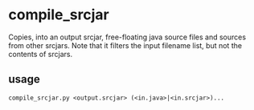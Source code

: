 # compile_srcjar

Copies, into an output srcjar, free-floating java source files and sources
from other srcjars. Note that it filters the input filename list, but not
the contents of srcjars.

## usage
    compile_srcjar.py <output.srcjar> (<in.java>|<in.srcjar>)...

